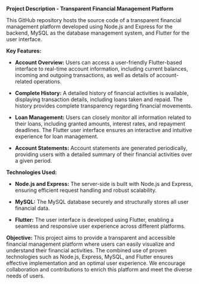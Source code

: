 **Project Description - Transparent Financial Management Platform**

This GitHub repository hosts the source code of a transparent financial management platform developed using Node.js and Express for the backend, MySQL as the database management system, and Flutter for the user interface.

**Key Features:**
- **Account Overview:** Users can access a user-friendly Flutter-based interface to real-time account information, including current balances, incoming and outgoing transactions, as well as details of account-related operations.

- **Complete History:** A detailed history of financial activities is available, displaying transaction details, including loans taken and repaid. The history provides complete transparency regarding financial movements.

- **Loan Management:** Users can closely monitor all information related to their loans, including granted amounts, interest rates, and repayment deadlines. The Flutter user interface ensures an interactive and intuitive experience for loan management.

- **Account Statements:** Account statements are generated periodically, providing users with a detailed summary of their financial activities over a given period.

**Technologies Used:**
- **Node.js and Express:** The server-side is built with Node.js and Express, ensuring efficient request handling and robust scalability.

- **MySQL:** The MySQL database securely and structurally stores all user financial data.

- **Flutter:** The user interface is developed using Flutter, enabling a seamless and responsive user experience across different platforms.

**Objective:**
This project aims to provide a transparent and accessible financial management platform where users can easily visualize and understand their financial activities. The combined use of proven technologies such as Node.js, Express, MySQL, and Flutter ensures effective implementation and an optimal user experience. We encourage collaboration and contributions to enrich this platform and meet the diverse needs of users.
